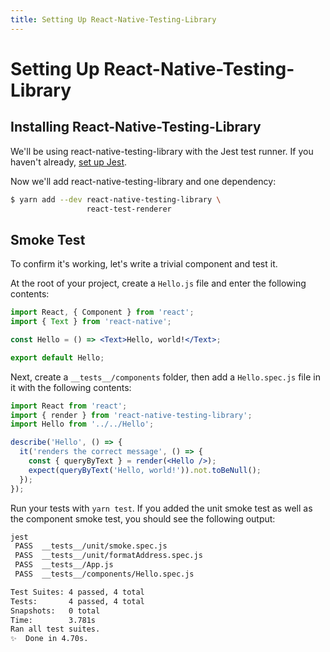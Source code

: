 ```yaml
---
title: Setting Up React-Native-Testing-Library
---
```


# Setting Up React-Native-Testing-Library

## Installing React-Native-Testing-Library

We'll be using react-native-testing-library with the Jest test runner. If you haven't already, [set up Jest](/unit/setup.html).

Now we'll add react-native-testing-library and one dependency:

```bash
$ yarn add --dev react-native-testing-library \
                 react-test-renderer
```

## Smoke Test

To confirm it's working, let's write a trivial component and test it.

At the root of your project, create a `Hello.js` file and enter the following contents:

```jsx
import React, { Component } from 'react';
import { Text } from 'react-native';

const Hello = () => <Text>Hello, world!</Text>;

export default Hello;
```

Next, create a `__tests__/components` folder, then add a `Hello.spec.js` file in it with the following contents:

```jsx
import React from 'react';
import { render } from 'react-native-testing-library';
import Hello from '../../Hello';

describe('Hello', () => {
  it('renders the correct message', () => {
    const { queryByText } = render(<Hello />);
    expect(queryByText('Hello, world!')).not.toBeNull();
  });
});
```

Run your tests with `yarn test`. If you added the unit smoke test as well as the component smoke test, you should see the following output:

```bash
jest
 PASS  __tests__/unit/smoke.spec.js
 PASS  __tests__/unit/formatAddress.spec.js
 PASS  __tests__/App.js
 PASS  __tests__/components/Hello.spec.js

Test Suites: 4 passed, 4 total
Tests:       4 passed, 4 total
Snapshots:   0 total
Time:        3.781s
Ran all test suites.
✨  Done in 4.70s.
```

